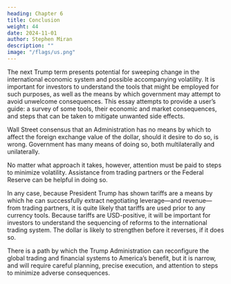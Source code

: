 ```yaml
---
heading: Chapter 6
title: Conclusion
weight: 44
date: 2024-11-01
author: Stephen Miran
description: ""
image: "/flags/us.png"
---
```




The next Trump term presents potential for sweeping change in the international economic system and possible
accompanying volatility. It is important for investors to understand the tools that might be employed for such
purposes, as well as the means by which government may attempt to avoid unwelcome consequences. This essay
attempts to provide a user’s guide: a survey of some tools, their economic and market consequences, and steps
that can be taken to mitigate unwanted side effects.

Wall Street consensus that an Administration has no means by which to affect the foreign exchange value of the
dollar, should it desire to do so, is wrong. Government has many means of doing so, both multilaterally and unilaterally.

No matter what approach it takes, however, attention must be paid to steps to minimize volatility. Assistance from
trading partners or the Federal Reserve can be helpful in doing so.

In any case, because President Trump has shown tariffs are a means by which he can successfully extract negotiating
leverage—and revenue—from trading partners, it is quite likely that tariffs are used prior to any currency tools.
Because tariffs are USD-positive, it will be important for investors to understand the sequencing of reforms to the
international trading system. The dollar is likely to strengthen before it reverses, if it does so.

There is a path by which the Trump Administration can reconfigure the global trading and financial systems to
America’s benefit, but it is narrow, and will require careful planning, precise execution, and attention to steps to
minimize adverse consequences.


<!-- References
Autor, David, David Dorn and Gordon Hanson. “The China shock: learning from labor-market adjustment to large
changes in trade.” Annual Review of Economics 8, 2016.
Autor, David, David Dorn, and Gordon Hanson. “On the persistence of the China shock.” Brookings Papers on
Economic Activity ,2021
Amiti, Mary, Mathieu Gomez, Sang Hoon Kong, David Weinsten. “Trade protection, stock-market returns, and
welfare.” NBER Working Papers No. 28758, 2021.
Amiti, Mary, Stephen J. Redding, and David E. Weinstein. “The impact of the 2018 tariffs on prices and welfare.”
Journal of Economic Perspectives 33(4), 2019.
Bessent, Scott. “The fallacy of Bidenomics: a return to central planning.” Interview and essay at a conference
hosted by the Manhattan Institute, 2024.
Bordo, Michael D and Robert N McCauley. “Triffin: dilemma or myth?” BIS Working Paper No. 684. 2017.
Broda, Christian, Nuno Limao and David E. Weinstein. “Optimal tariffs and market power: the evidence.” American
Economic Review 98(5), 2008.
Briggs, Joseph. “Foreign spillovers and Fed policy in a time of global monetary policy tightening.” Goldman
Sachs U.S. Economics Analyst, 9 October 2022.
Brown, Chad. “U.S.-China trade war tariffs: an up-to-date chart.” Peterson Institute for International Economics
Charts, 2023.
Cavallo, Alberto, Gita Gopinath, Brent Meiman and Jenny Tang. “Tariff pass-through at the border and at the
store: evidence from US Trade Policy.” American Economic Review: Insights 3(1), 2021.
Cipriani, Marco, Linda S. Goldberg and Gabriele La Spada. “Financial sanctions, SWIFT, and the architecture of
the international payments system.” Federal Reserve Bank of New York Staff Reports, No. 1047, 2023.
Chodorow-Reich, Gabriel, Matthew Smith, Owen M. Zidar and Eric Zwick. “Tax policy and investment in a global
economy.” NBER Working Paper No. 32180, 2024.
Costinot, Arnaud and Andres Rodriguez-Clare. “Trade theory with numbers: quantifying the consequences of
globalization.” Handbook of International Economics, Volume 4, Elsevier, 2014.
Du, Wenxin, Joanne Im, and Jesse Schreger (2018). “The U.S. Treasury premium.” Journal of International
Economics 112.
Jeanne, Olivier and Jeongwon Son John, “To what extent are tariffs offset by exchange rates?” Journal of
International Money and Finance 142, 2024.
Fajgelbaum, Pablo D, Pinelopi K Goldberg, Patrick J Kennedy and Amit K Khandelwal. “The return to
protectionism.” Quarterly Journal of Economics 135(1), 2020.
Farhi, Emmanuel, Gita Gopinath, and Oleg Itskhoki. “Fiscal devaluations.” Review of Economic Studies 81(2), 2014.
Feldstein, Martin and Paul Volcker. “An interview.” Journal of Economic Perspectives 27(4), 2013.
Freeman, Rebecca, Richard Baldwin, and Angelos Theodorakopoulos. “Supply chain disruptions: shocks, links,
and hidden exposure.” Bank of England Underground, 29 November 2023.
Goldbeck, Dan. “Week in regulation: a trillion-dollar year.” American Action Forum research, 2024.
Gopinath, Gita. “The international price system.” NBER Working Paper No. 21646. 2015.
A User’s Guide to Restructuring the Global Trading System
40
Iyoha, Ebehi, Edmund Malesky, Jaya Wen, Sung-Ju Wu, and Bo Feng. “Exports in Disguise?: Trade rerouting
during the US-China trade war.” Harvard Business School Working Paper 24-072, 2024.
Laforte, Jean-Philippe. “Overview of changes to the FRB/US model.” FEDS Notes, 2018.
Laperriere, Andy, Don Schneider and Melissa Turner. “Acting alone: presidency relatively more important in this
election.” Piper Sandler US Policy Macro Research. October 24, 2024.
Levin, Andrew T. and Christina Parajon Skinner. “Central bank undersight: assessing the Fed’s accountability to
Congress.” Hoover Institution Economic Working Papers Number 21320, 2024.
McKinsey Global Institute. “An exorbitant privilege? Implications of reserve currencies for competitiveness.”
Discussion paper, December 2009.
Miran, Stephen and Nouriel Roubini. “ATI: Activist Treasury Issuance and the tug-of-war over monetary policy.”
Hudson Bay Capital Research Series, 2024.
Mohsin, Saleha. “Paper soldiers: how the weaponization of the dollar changed the world order.” Portfolio, 2024.
Poszar, Zoltan. “Money and World Order.” Ex Uno Plures 2(8), 2024.
Saez, Emmanuel, Joel Slemrod, and Seth H. Giertz. “The elasticity of taxable income with respect to marginal tax
rates: a critical review.” Journal of Economic Literature 50(1), 2013.
Zhou, Xiaochuan. Reform of the international monetary system. People’s Bank of China, 2009.
A User’s Guide to Restructuring the Global Trading System

 -->